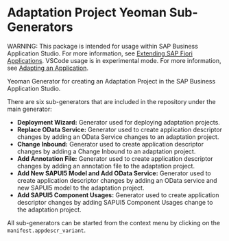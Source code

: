 # Adaptation Project Yeoman Sub-Generators

WARNING: This package is intended for usage within SAP Business Application Studio. For more information, see [Extending SAP Fiori Applications](https://help.sap.com/docs/bas/developing-sap-fiori-app-in-sap-business-application-studio/extending-sap-fiori-application?locale=en-US).  VSCode usage is in experimental mode. For more information, see [Adapting an Application](https://help.sap.com/docs/SAP_FIORI_tools/17d50220bcd848aa854c9c182d65b699/802f01cb252746468038b856b6c56c56.html?locale=en-US).

Yeoman Generator for creating an Adaptation Project in the SAP Business Application Studio.

There are six sub-generators that are included in the repository under the main generator:

- **Deployment Wizard:** Generator used for deploying adaptation projects.
- **Replace OData Service:** Generator used to create application descriptor changes by adding an OData Service changes to an adaptation project.
- **Change Inbound:** Generator used to create application descriptor changes by adding a Change Inbound to an adaptation project.
- **Add Annotation File:** Generator used to create application descriptor changes by adding an annotation file to the adaptation project.
- **Add New SAPUI5 Model and Add ОData Service:** Generator used to create application descriptor changes by adding an OData service and new SAPUI5 model to the adaptation project.
- **Add SAPUI5 Component Usages:** Generator used to create application descriptor changes by adding SAPUI5 Component Usages change to the adaptation project.

All sub-generators can be started from the context menu by clicking on the `manifest.appdescr_variant`.
